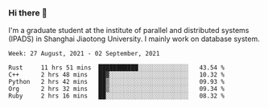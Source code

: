 ### Hi there 👋

I'm a graduate student at the institute of parallel and distributed systems (IPADS) in Shanghai Jiaotong University. I mainly work on database system.

<!--START_SECTION:waka-->
```text
Week: 27 August, 2021 - 02 September, 2021

Rust     11 hrs 51 mins  ███████████░░░░░░░░░░░░░░   43.54 % 
C++      2 hrs 48 mins   ██▓░░░░░░░░░░░░░░░░░░░░░░   10.32 % 
Python   2 hrs 42 mins   ██▒░░░░░░░░░░░░░░░░░░░░░░   09.93 % 
Org      2 hrs 32 mins   ██▒░░░░░░░░░░░░░░░░░░░░░░   09.34 % 
Ruby     2 hrs 16 mins   ██░░░░░░░░░░░░░░░░░░░░░░░   08.32 % 
```
<!--END_SECTION:waka-->

<!--
**yqmmm/yqmmm** is a ✨ _special_ ✨ repository because its `README.md` (this file) appears on your GitHub profile.

Here are some ideas to get you started:

- 🔭 I’m currently working on ...
- 🌱 I’m currently learning ...
- 👯 I’m looking to collaborate on ...
- 🤔 I’m looking for help with ...
- 💬 Ask me about ...
- 📫 How to reach me: ...
- 😄 Pronouns: ...
- ⚡ Fun fact: ...
-->
